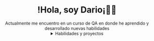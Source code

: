 <h1 align="center" color="yellow">
  !Hola, soy Dario¡✌🏻
</h1>
<div align="center">
Actualmente me encuentro en un curso de QA en donde he aprendido y desarrollado nuevas habilidades
</div>
<details> 
  <summary align="center">
    Habilidades y proyectos
  </summary>
  <h4>
    [Diseño de pruebas](https://docs.google.com/spreadsheets/d/1tQXXCWZWh_0GMSxfOQlF1ZIopChAfoKm/edit?usp=sharing&ouid=104730496810159312671&rtpof=true&sd=true)
  </h4>
  <h4 align="right">
    Pruebas de aplicacion web
  </h4>
  <div>
    Pruebas de API
  </div>
  <h4 align="right">
    Pruebas de aplicaciones moviles
  </h4>
  Fundamentos de las bases de datos
</div>
